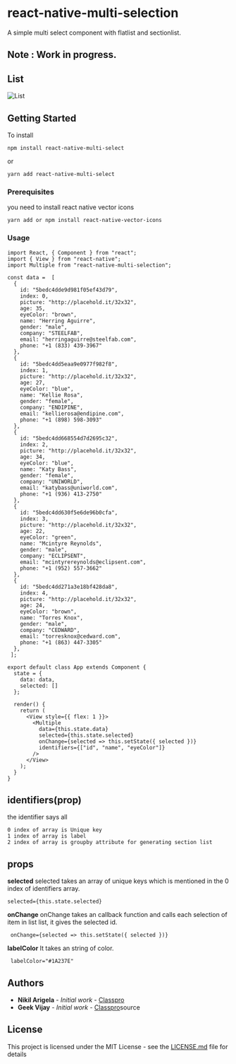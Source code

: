 # react-native-multi-selection

A simple multi select component with flatlist and sectionlist. 

## Note : Work in progress.

## List
![List](https://github.com/nikilarigela/react-native-multi-selection/blob/master/multiple.gif?raw=true)

## Getting Started

To install 

```
npm install react-native-multi-select
```
or
```
yarn add react-native-multi-select
```


### Prerequisites

you need to install react native vector icons

```
yarn add or npm install react-native-vector-icons
```

### Usage

```
import React, { Component } from "react";
import { View } from "react-native";
import Multiple from "react-native-multi-selection";

const data =  [
  {
    id: "5bedc4dde9d981f05ef43d79",
    index: 0,
    picture: "http://placehold.it/32x32",
    age: 35,
    eyeColor: "brown",
    name: "Herring Aguirre",
    gender: "male",
    company: "STEELFAB",
    email: "herringaguirre@steelfab.com",
    phone: "+1 (833) 439-3967"
  },
  {
    id: "5bedc4dd5eaa9e0977f982f8",
    index: 1,
    picture: "http://placehold.it/32x32",
    age: 27,
    eyeColor: "blue",
    name: "Kellie Rosa",
    gender: "female",
    company: "ENDIPINE",
    email: "kellierosa@endipine.com",
    phone: "+1 (898) 598-3093"
  },
  {
    id: "5bedc4dd668554d7d2695c32",
    index: 2,
    picture: "http://placehold.it/32x32",
    age: 34,
    eyeColor: "blue",
    name: "Katy Bass",
    gender: "female",
    company: "UNIWORLD",
    email: "katybass@uniworld.com",
    phone: "+1 (936) 413-2750"
  },
  {
    id: "5bedc4dd630f5e6de96b0cfa",
    index: 3,
    picture: "http://placehold.it/32x32",
    age: 22,
    eyeColor: "green",
    name: "Mcintyre Reynolds",
    gender: "male",
    company: "ECLIPSENT",
    email: "mcintyrereynolds@eclipsent.com",
    phone: "+1 (952) 557-3662"
  },
  {
    id: "5bedc4dd271a3e18bf428da8",
    index: 4,
    picture: "http://placehold.it/32x32",
    age: 24,
    eyeColor: "brown",
    name: "Torres Knox",
    gender: "male",
    company: "CEDWARD",
    email: "torresknox@cedward.com",
    phone: "+1 (863) 447-3305"
  },
 ];

export default class App extends Component {
  state = {
    data: data,
    selected: []
  };

  render() {
    return (
      <View style={{ flex: 1 }}>
        <Multiple
          data={this.state.data}
          selected={this.state.selected}
          onChange={selected => this.setState({ selected })}
          identifiers={["id", "name", "eyeColor"]}
        />
      </View>
    );
  }
}
```
## identifiers(prop)
the identifier says all 

```
0 index of array is Unique key 
1 index of array is label 
2 index of array is groupby attribute for generating section list
```

## props

**selected**
selected takes an array of unique keys which is mentioned in the 0 index of identifiers array.
```
selected={this.state.selected}
```
**onChange**
onChange takes an callback function and  calls each selection of item in list list, it gives the selected id.
```
 onChange={selected => this.setState({ selected })}
```
**labelColor**
It takes an string of color.
```
 labelColor="#1A237E"
```

## Authors

* **Nikil Arigela** - *Initial work* - [Classpro](https://github.com/nikilarigela)
* **Geek Vijay** - *Initial work* - [Classpro](https://github.com/geekvijay)source

## License

This project is licensed under the MIT License - see the [LICENSE.md](https://opensource.org/licenses/MIT) file for details


